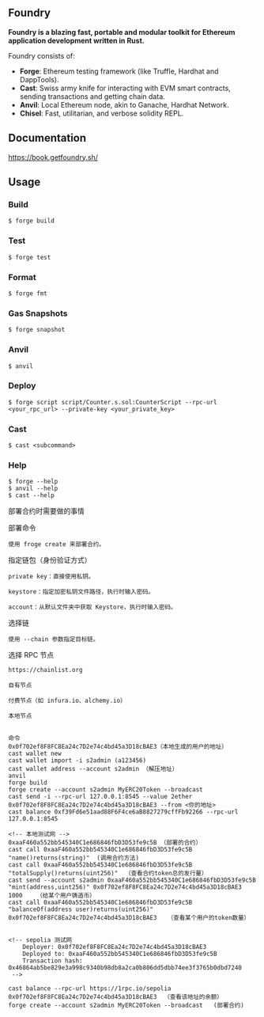 ## Foundry

**Foundry is a blazing fast, portable and modular toolkit for Ethereum application development written in Rust.**

Foundry consists of:

- **Forge**: Ethereum testing framework (like Truffle, Hardhat and DappTools).
- **Cast**: Swiss army knife for interacting with EVM smart contracts, sending transactions and getting chain data.
- **Anvil**: Local Ethereum node, akin to Ganache, Hardhat Network.
- **Chisel**: Fast, utilitarian, and verbose solidity REPL.

## Documentation

https://book.getfoundry.sh/

## Usage

### Build

```shell
$ forge build
```

### Test

```shell
$ forge test
```

### Format

```shell
$ forge fmt
```

### Gas Snapshots

```shell
$ forge snapshot
```

### Anvil

```shell
$ anvil
```

### Deploy

```shell
$ forge script script/Counter.s.sol:CounterScript --rpc-url <your_rpc_url> --private-key <your_private_key>
```

### Cast

```shell
$ cast <subcommand>
```

### Help

```shell
$ forge --help
$ anvil --help
$ cast --help
```

部署合约时需要做的事情

部署命令

    使用 froge create 来部署合约。

指定链包（身份验证方式）

    private key：直接使用私钥。

    keystore：指定加密私钥文件路径，执行时输入密码。

    account：从默认文件夹中获取 Keystore，执行时输入密码。

选择链

    使用 --chain 参数指定目标链。

选择 RPC 节点

    https://chainlist.org

    自有节点

    付费节点（如 infura.io、alchemy.io）

    本地节点


    命令
    0x0f702ef8F8FC8Ea24c7D2e74c4bd45a3D18cBAE3（本地生成的用户的地址）
    cast wallet new
    cast wallet import -i s2admin (a123456)
    cast wallet address --account s2admin （解压地址）
    anvil
    forge build
    forge create --account s2admin MyERC20Token --broadcast
    cast send -i --rpc-url 127.0.0.1:8545 --value 2ether 0x0f702ef8F8FC8Ea24c7D2e74c4bd45a3D18cBAE3 --from <你的地址>
    cast balance 0xf39Fd6e51aad88F6F4ce6aB8827279cffFb92266 --rpc-url 127.0.0.1:8545

    <!-- 本地测试网 -->
    0xaaF460a552bb545340C1e686846fbD3D53fe9c5B （部署的合约）
    cast call 0xaaF460a552bb545340C1e686846fbD3D53fe9c5B "name()returns(string)"  (调用合约方法)
    cast call 0xaaF460a552bb545340C1e686846fbD3D53fe9c5B "totalSupply()returns(uint256)"  （查看合约token总的发行量）
    cast send --account s2admin 0xaaF460a552bb545340C1e686846fbD3D53fe9c5B "mint(address,uint256)" 0x0f702ef8F8FC8Ea24c7D2e74c4bd45a3D18cBAE3 1000    （给某个用户铸造币）
    cast call 0xaaF460a552bb545340C1e686846fbD3D53fe9c5B "balanceOf(address user)returns(uint256)" 0x0f702ef8F8FC8Ea24c7D2e74c4bd45a3D18cBAE3   （查看某个用户的token数量）


    <!-- sepolia 测试网
        Deployer: 0x0f702ef8F8FC8Ea24c7D2e74c4bd45a3D18cBAE3
        Deployed to: 0xaaF460a552bb545340C1e686846fbD3D53fe9c5B
        Transaction hash: 0x46864ab5be829e3a998c9340b98db8a2ca0b806dd5dbb74ee3f3765b0dbd7240
     -->

    cast balance --rpc-url https://1rpc.io/sepolia 0x0f702ef8F8FC8Ea24c7D2e74c4bd45a3D18cBAE3  （查看该地址的余额）
    forge create --account s2admin MyERC20Token --broadcast   (部署合约)



    
